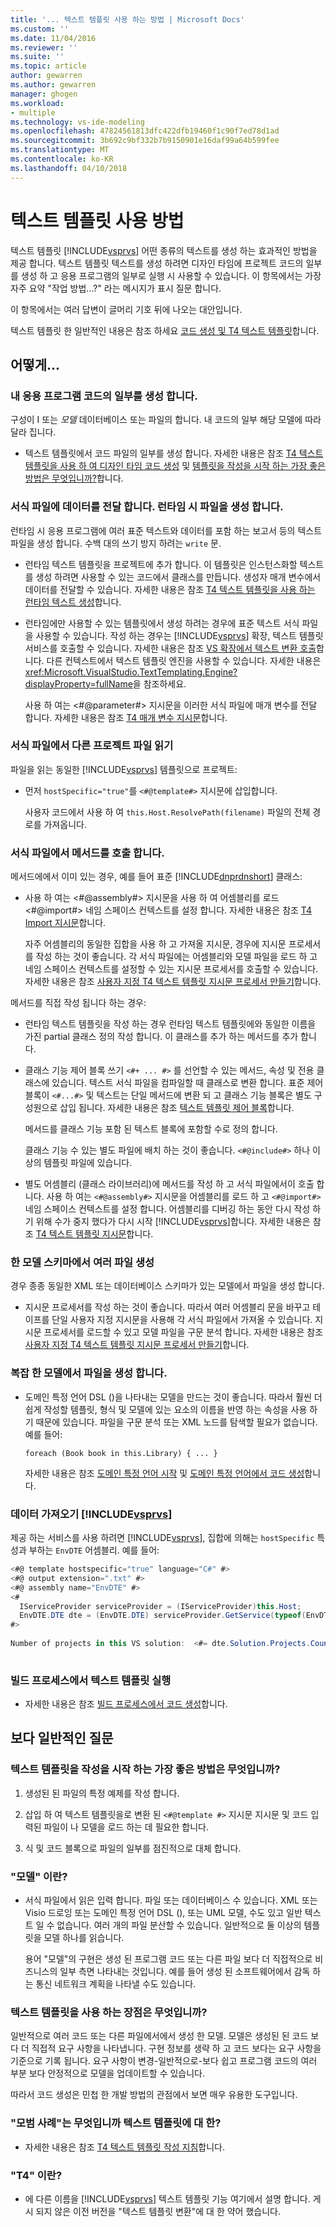 ```yaml
---
title: '... 텍스트 템플릿 사용 하는 방법 | Microsoft Docs'
ms.custom: ''
ms.date: 11/04/2016
ms.reviewer: ''
ms.suite: ''
ms.topic: article
author: gewarren
ms.author: gewarren
manager: ghogen
ms.workload:
- multiple
ms.technology: vs-ide-modeling
ms.openlocfilehash: 47824561813dfc422dfb19460f1c90f7ed78d1ad
ms.sourcegitcommit: 3b692c9bf332b7b9150901e16daf99a64b599fee
ms.translationtype: MT
ms.contentlocale: ko-KR
ms.lasthandoff: 04/10/2018
---
```

# <a name="how-to--with-text-templates"></a>텍스트 템플릿 사용 방법
텍스트 템플릿 [!INCLUDE[vsprvs](../code-quality/includes/vsprvs_md.md)] 어떤 종류의 텍스트를 생성 하는 효과적인 방법을 제공 합니다. 텍스트 템플릿 텍스트를 생성 하려면 디자인 타임에 프로젝트 코드의 일부를 생성 하 고 응용 프로그램의 일부로 실행 시 사용할 수 있습니다. 이 항목에서는 가장 자주 요약 "작업 방법...?" 라는 메시지가 표시 질문 합니다.  
  
 이 항목에서는 여러 답변이 글머리 기호 뒤에 나오는 대안입니다.  
  
 텍스트 템플릿 한 일반적인 내용은 참조 하세요 [코드 생성 및 T4 텍스트 템플릿](../modeling/code-generation-and-t4-text-templates.md)합니다.  
  
## <a name="how-to-"></a>어떻게...  
  
### <a name="generate-part-of-my-application-code"></a>내 응용 프로그램 코드의 일부를 생성 합니다.  
 구성이 I 또는 *모델* 데이터베이스 또는 파일의 합니다. 내 코드의 일부 해당 모델에 따라 달라 집니다.  
  
-   텍스트 템플릿에서 코드 파일의 일부를 생성 합니다. 자세한 내용은 참조 [T4 텍스트 템플릿을 사용 하 여 디자인 타임 코드 생성](../modeling/design-time-code-generation-by-using-t4-text-templates.md) 및 [템플릿을 작성을 시작 하는 가장 좋은 방법은 무엇입니까?](#starting)합니다.  
  
### <a name="generate-files-at-run-time-passing-data-into-the-template"></a>서식 파일에 데이터를 전달 합니다. 런타임 시 파일을 생성 합니다.  
 런타임 시 응용 프로그램에 여러 표준 텍스트와 데이터를 포함 하는 보고서 등의 텍스트 파일을 생성 합니다. 수백 대의 쓰기 방지 하려는 `write` 문.  
  
-   런타임 텍스트 템플릿을 프로젝트에 추가 합니다. 이 템플릿은 인스턴스화할 텍스트를 생성 하려면 사용할 수 있는 코드에서 클래스를 만듭니다. 생성자 매개 변수에서 데이터를 전달할 수 있습니다. 자세한 내용은 참조 [T4 텍스트 템플릿을 사용 하는 런타임 텍스트 생성](../modeling/run-time-text-generation-with-t4-text-templates.md)합니다.  
  
-   런타임에만 사용할 수 있는 템플릿에서 생성 하려는 경우에 표준 텍스트 서식 파일을 사용할 수 있습니다. 작성 하는 경우는 [!INCLUDE[vsprvs](../code-quality/includes/vsprvs_md.md)] 확장, 텍스트 템플릿 서비스를 호출할 수 있습니다. 자세한 내용은 참조 [VS 확장에서 텍스트 변환 호출](../modeling/invoking-text-transformation-in-a-vs-extension.md)합니다. 다른 컨텍스트에서 텍스트 템플릿 엔진을 사용할 수 있습니다. 자세한 내용은 <xref:Microsoft.VisualStudio.TextTemplating.Engine?displayProperty=fullName>을 참조하세요.  
  
     사용 하 여는 \<#@parameter#> 지시문을 이러한 서식 파일에 매개 변수를 전달 합니다. 자세한 내용은 참조 [T4 매개 변수 지시문](../modeling/t4-parameter-directive.md)합니다.  
  
### <a name="read-another-project-file-from-a-template"></a>서식 파일에서 다른 프로젝트 파일 읽기  
 파일을 읽는 동일한 [!INCLUDE[vsprvs](../code-quality/includes/vsprvs_md.md)] 템플릿으로 프로젝트:  
  
-   먼저 `hostSpecific="true"`를 `<#@template#>` 지시문에 삽입합니다.  
  
     사용자 코드에서 사용 하 여 `this.Host.ResolvePath(filename)` 파일의 전체 경로를 가져옵니다.  
  
### <a name="invoke-methods-from-a-template"></a>서식 파일에서 메서드를 호출 합니다.  
 메서드에에서 이미 있는 경우, 예를 들어 표준 [!INCLUDE[dnprdnshort](../code-quality/includes/dnprdnshort_md.md)] 클래스:  
  
-   사용 하 여는 \<#@assembly#> 지시문을 사용 하 여 어셈블리를 로드 \<#@import#> 네임 스페이스 컨텍스트를 설정 합니다. 자세한 내용은 참조 [T4 Import 지시문](../modeling/t4-import-directive.md)합니다.  
  
     자주 어셈블리의 동일한 집합을 사용 하 고 가져올 지시문, 경우에 지시문 프로세서를 작성 하는 것이 좋습니다. 각 서식 파일에는 어셈블리와 모델 파일을 로드 하 고 네임 스페이스 컨텍스트를 설정할 수 있는 지시문 프로세서를 호출할 수 있습니다. 자세한 내용은 참조 [사용자 지정 T4 텍스트 템플릿 지시문 프로세서 만들기](../modeling/creating-custom-t4-text-template-directive-processors.md)합니다.  
  
 메서드를 직접 작성 됩니다 하는 경우:  
  
-   런타임 텍스트 템플릿을 작성 하는 경우 런타임 텍스트 템플릿에와 동일한 이름을 가진 partial 클래스 정의 작성 합니다. 이 클래스를 추가 하는 메서드를 추가 합니다.  
  
-   클래스 기능 제어 블록 쓰기 `<#+ ... #>` 를 선언할 수 있는 메서드, 속성 및 전용 클래스에 있습니다. 텍스트 서식 파일을 컴파일할 때 클래스로 변환 합니다. 표준 제어 블록이 `<#...#>` 및 텍스트는 단일 메서드에 변환 되 고 클래스 기능 블록은 별도 구성원으로 삽입 됩니다. 자세한 내용은 참조 [텍스트 템플릿 제어 블록](../modeling/text-template-control-blocks.md)합니다.  
  
     메서드를 클래스 기능 포함 된 텍스트 블록에 포함할 수로 정의 합니다.  
  
     클래스 기능 수 있는 별도 파일에 배치 하는 것이 좋습니다. `<#@include#>` 하나 이상의 템플릿 파일에 있습니다.  
  
-   별도 어셈블리 (클래스 라이브러리)에 메서드를 작성 하 고 서식 파일에서이 호출 합니다. 사용 하 여는 `<#@assembly#>` 지시문을 어셈블리를 로드 하 고 `<#@import#>` 네임 스페이스 컨텍스트를 설정 합니다. 어셈블리를 디버깅 하는 동안 다시 작성 하기 위해 수가 중지 했다가 다시 시작 [!INCLUDE[vsprvs](../code-quality/includes/vsprvs_md.md)]합니다. 자세한 내용은 참조 [T4 텍스트 템플릿 지시문](../modeling/t4-text-template-directives.md)합니다.  
  
### <a name="generate-many-files-from-one-model-schema"></a>한 모델 스키마에서 여러 파일 생성  
 경우 종종 동일한 XML 또는 데이터베이스 스키마가 있는 모델에서 파일을 생성 합니다.  
  
-   지시문 프로세서를 작성 하는 것이 좋습니다. 따라서 여러 어셈블리 문을 바꾸고 테이프를 단일 사용자 지정 지시문을 사용해 각 서식 파일에서 가져올 수 있습니다. 지시문 프로세서를 로드할 수 있고 모델 파일을 구문 분석 합니다. 자세한 내용은 참조 [사용자 지정 T4 텍스트 템플릿 지시문 프로세서 만들기](../modeling/creating-custom-t4-text-template-directive-processors.md)합니다.  
  
### <a name="generate-files-from-a-complex-model"></a>복잡 한 모델에서 파일을 생성 합니다.  
  
-   도메인 특정 언어 DSL ()을 나타내는 모델을 만드는 것이 좋습니다. 따라서 훨씬 더 쉽게 작성할 템플릿, 형식 및 모델에 있는 요소의 이름을 반영 하는 속성을 사용 하기 때문에 있습니다. 파일을 구문 분석 또는 XML 노드를 탐색할 필요가 없습니다. 예를 들어:  
  
     `foreach (Book book in this.Library) { ... }`  
  
     자세한 내용은 참조 [도메인 특정 언어 시작](../modeling/getting-started-with-domain-specific-languages.md) 및 [도메인 특정 언어에서 코드 생성](../modeling/generating-code-from-a-domain-specific-language.md)합니다.  
  
### <a name="get-data-from-includevsprvscode-qualityincludesvsprvsmdmd"></a>데이터 가져오기 [!INCLUDE[vsprvs](../code-quality/includes/vsprvs_md.md)]  
 제공 하는 서비스를 사용 하려면 [!INCLUDE[vsprvs](../code-quality/includes/vsprvs_md.md)], 집합에 의해는 `hostSpecific` 특성과 부하는 `EnvDTE` 어셈블리. 예를 들어:  
  
```csharp  
<#@ template hostspecific="true" language="C#" #>  
<#@ output extension=".txt" #>  
<#@ assembly name="EnvDTE" #>  
<#  
  IServiceProvider serviceProvider = (IServiceProvider)this.Host;  
  EnvDTE.DTE dte = (EnvDTE.DTE) serviceProvider.GetService(typeof(EnvDTE.DTE));  
#>  
  
Number of projects in this VS solution:  <#= dte.Solution.Projects.Count #>  
  
```  
  
### <a name="execute-text-templates-in-the-build-process"></a>빌드 프로세스에서 텍스트 템플릿 실행  
  
-   자세한 내용은 참조 [빌드 프로세스에서 코드 생성](../modeling/code-generation-in-a-build-process.md)합니다.  
  
## <a name="more-general-questions"></a>보다 일반적인 질문  
  
###  <a name="starting"></a> 텍스트 템플릿을 작성을 시작 하는 가장 좋은 방법은 무엇입니까?  
  
1.  생성된 된 파일의 특정 예제를 작성 합니다.  
  
2.  삽입 하 여 텍스트 템플릿을로 변환 된 `<#@template #>` 지시문 지시문 및 코드 입력된 파일이 나 모델을 로드 하는 데 필요한 합니다.  
  
3.  식 및 코드 블록으로 파일의 일부를 점진적으로 대체 합니다.  
  
### <a name="what-is-a-model"></a>"모델" 이란?  
  
-   서식 파일에서 읽은 입력 합니다. 파일 또는 데이터베이스 수 있습니다. XML 또는 Visio 드로잉 또는 도메인 특정 언어 DSL (), 또는 UML 모델, 수도 있고 일반 텍스트 일 수 없습니다. 여러 개의 파일 분산할 수 있습니다. 일반적으로 둘 이상의 템플릿을 모델 하나를 읽습니다.  
  
     용어 "모델"의 구현은 생성 된 프로그램 코드 또는 다른 파일 보다 더 직접적으로 비즈니스의 일부 측면 나타내는 것입니다. 예를 들어 생성 된 소프트웨어에서 감독 하는 통신 네트워크 계획을 나타낼 수도 있습니다.  
  
### <a name="what-is-the-benefit-of-using-text-templates"></a>텍스트 템플릿을 사용 하는 장점은 무엇입니까?  
 일반적으로 여러 코드 또는 다른 파일에서에서 생성 한 모델. 모델은 생성된 된 코드 보다 더 직접적 요구 사항을 나타냅니다. 구현 정보를 생략 하 고 코드 보다는 요구 사항을 기준으로 기록 됩니다. 요구 사항이 변경-일반적으로-보다 쉽고 프로그램 코드의 여러 부분 보다 안정적으로 모델을 업데이트할 수 있습니다.  
  
 따라서 코드 생성은 민첩 한 개발 방법의 관점에서 보면 매우 유용한 도구입니다.  
  
### <a name="what-best-practices-are-there-for-text-templates"></a>"모범 사례"는 무엇입니까 텍스트 템플릿에 대 한?  
  
-   자세한 내용은 참조 [T4 텍스트 템플릿 작성 지침](../modeling/guidelines-for-writing-t4-text-templates.md)합니다.  
  
### <a name="what-is-t4"></a>"T4" 이란?  
  
-   에 다른 이름을 [!INCLUDE[vsprvs](../code-quality/includes/vsprvs_md.md)] 텍스트 템플릿 기능 여기에서 설명 합니다. 게시 되지 않은 이전 버전을 "텍스트 템플릿 변환"에 대 한 약어 했습니다.
